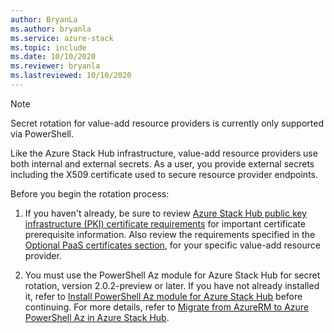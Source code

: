 ```yaml
---
author: BryanLa
ms.author: bryanla
ms.service: azure-stack
ms.topic: include
ms.date: 10/10/2020
ms.reviewer: bryanla
ms.lastreviewed: 10/10/2020
---
```


> [!NOTE]
> Secret rotation for value-add resource providers is currently only supported via PowerShell. 

Like the Azure Stack Hub infrastructure, value-add resource providers use both internal and external secrets. As a user, you provide external secrets including the X509 certificate used to secure resource provider endpoints.

Before you begin the rotation process:

1. If you haven't already, be sure to review [Azure Stack Hub public key infrastructure (PKI) certificate requirements](../operator/azure-stack-pki-certs.md#certificate-requirements) for important certificate prerequisite information. Also review the requirements specified in the [Optional PaaS certificates section](../operator/azure-stack-pki-certs.md#optional-paas-certificates), for your specific value-add resource provider.

2. You must use the PowerShell Az module for Azure Stack Hub for secret rotation, version 2.0.2-preview or later. If you have not already installed it, refer to [Install PowerShell Az module for Azure Stack Hub](../operator/powershell-install-az-module.md) before continuing. For more details, refer to [Migrate from AzureRM to Azure PowerShell Az in Azure Stack Hub](../operator/migrate-azurerm-az.md).
